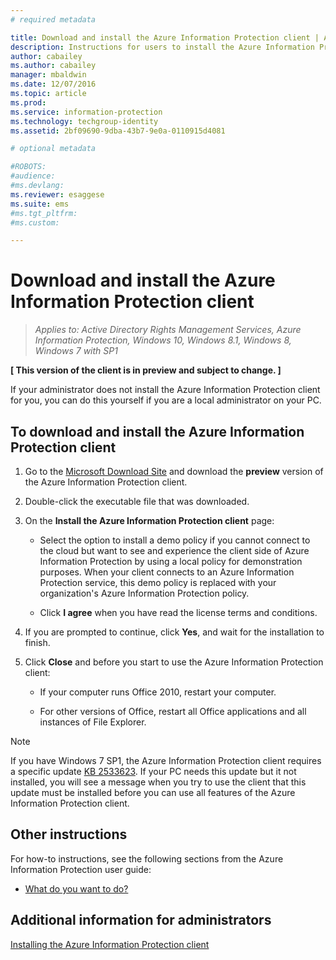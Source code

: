 ```yaml
---
# required metadata

title: Download and install the Azure Information Protection client | Azure Information Protection
description: Instructions for users to install the Azure Information Protection client for Windows, so that you can classify and protect your documents and emails. 
author: cabailey
ms.author: cabailey
manager: mbaldwin
ms.date: 12/07/2016
ms.topic: article
ms.prod:
ms.service: information-protection
ms.technology: techgroup-identity
ms.assetid: 2bf09690-9dba-43b7-9e0a-0110915d4081

# optional metadata

#ROBOTS:
#audience:
#ms.devlang:
ms.reviewer: esaggese
ms.suite: ems
#ms.tgt_pltfrm:
#ms.custom:

---
```


# Download and install the Azure Information Protection client

>*Applies to: Active Directory Rights Management Services, Azure Information Protection, Windows 10, Windows 8.1, Windows 8, Windows 7 with SP1*

**[ This version of the client is in preview and subject to change. ]**

If your administrator does not install the Azure Information Protection client for you, you can do this yourself if you are a local administrator on your PC.

## To download and install the Azure Information Protection client

1.  Go to the [Microsoft Download Site](https://www.microsoft.com/en-us/download/details.aspx?id=53018) and download the **preview** version of the Azure Information Protection client.

2. Double-click the executable file that was downloaded. 

3. On the **Install the Azure Information Protection client** page: 
    
    - Select the option to install a demo policy if you cannot connect to the cloud but want to see and experience the client side of Azure Information Protection by using a local policy for demonstration purposes. When your client connects to an Azure Information Protection service, this demo policy is replaced with your organization's Azure Information Protection policy.
    
    - Click **I agree** when you have read the license terms and conditions.

4. If you are prompted to continue, click **Yes**, and wait for the installation to finish.

3. Click **Close** and before you start to use the Azure Information Protection client:

    - If your computer runs Office 2010, restart your computer.
    
    - For other versions of Office, restart all Office applications and all instances of File Explorer.

> [!NOTE]
> If you have Windows 7 SP1, the Azure Information Protection client requires a specific update [KB 2533623](https://support.microsoft.com/en-us/kb/2533623). If your PC needs this update but it not installed, you will see a message when you try to use the client that this update must be installed before you can use all features of the Azure Information Protection client.

## Other instructions
For how-to instructions, see the following sections from the Azure Information Protection user guide:

-   [What do you want to do?](client-user-guide.md#what-do-you-want-to-do)

## Additional information for administrators
[Installing the Azure Information Protection client](info-protect-client.md)

